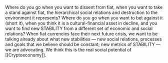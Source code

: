 Where do you go when you want to dissent from fiat, when you want to take a stand against fiat, the hierarchical social relations and destruction to the environment it represents? Where do you go when you want to bet against it (short it), when you think it is a cultural-financial asset in decline, and you want to find new STABILITY from a different set of economic and social relations? When fiat currencies face their next future crisis, we want to be talking already about what new stabilities — new social relations, processes and goals that we believe should be constant; new metrics of STABILITY — we are advocating. We think this is the real social potential of [[Cryptoeconomy]].